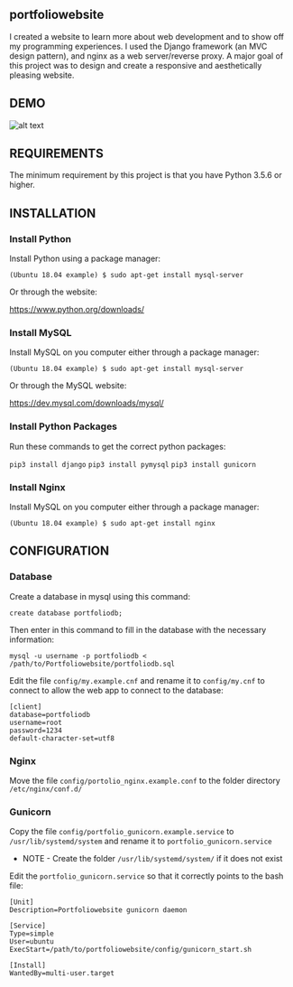 portfoliowebsite
----------------

I created a website to learn more about web development and to show off my programming experiences. I used the Django framework (an MVC design pattern), and nginx as a web server/reverse proxy. A major goal of this project was to design and create a responsive and aesthetically pleasing website.

DEMO
----

![alt text](https://i.imgur.com/9P13rqw.gif)



REQUIREMENTS
------------

The minimum requirement by this project is that you have Python 3.5.6 or higher.



INSTALLATION
------------

### Install Python

Install Python using a package manager:

```(Ubuntu 18.04 example) $ sudo apt-get install mysql-server```

Or through the website:

https://www.python.org/downloads/


### Install MySQL

Install MySQL on you computer either through a package manager:

```(Ubuntu 18.04 example) $ sudo apt-get install mysql-server```

Or through the MySQL website:

https://dev.mysql.com/downloads/mysql/

### Install Python Packages

Run these commands to get the correct python packages:

```pip3 install django```
```pip3 install pymysql```
```pip3 install gunicorn```

### Install Nginx

Install MySQL on you computer either through a package manager:

```(Ubuntu 18.04 example) $ sudo apt-get install nginx```


CONFIGURATION
-------------

### Database

Create a database in mysql using this command:

```create database portfoliodb;```

Then enter in this command to fill in the database with the necessary information:

```mysql -u username -p portfoliodb < /path/to/Portfoliowebsite/portfoliodb.sql```

Edit the file `config/my.example.cnf` and rename it to `config/my.cnf` to connect to allow the web app to connect to the database:

```
[client]
database=portfoliodb
username=root
password=1234
default-character-set=utf8
```
### Nginx

Move the file `config/portolio_nginx.example.conf` to the folder directory `/etc/nginx/conf.d/`

### Gunicorn 

Copy the file `config/portfolio_gunicorn.example.service` to `/usr/lib/systemd/system` and rename it to `portfolio_gunicorn.service`

* NOTE - Create the folder `/usr/lib/systemd/system/` if it does not exist

Edit the `portfolio_gunicorn.service` so that it correctly points to the bash file:
```
[Unit]
Description=Portfoliowebsite gunicorn daemon

[Service]
Type=simple
User=ubuntu
ExecStart=/path/to/portfoliowebsite/config/gunicorn_start.sh

[Install]
WantedBy=multi-user.target
```
